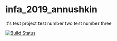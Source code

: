 # infa_2019_annushkin
it's test project
test number two
test number three


[![Build Status](https://travis-ci.com/Annushkin/infa_2019_annushkin.svg?branch=master)](https://travis-ci.com/Annushkin/infa_2019_annushkin)
